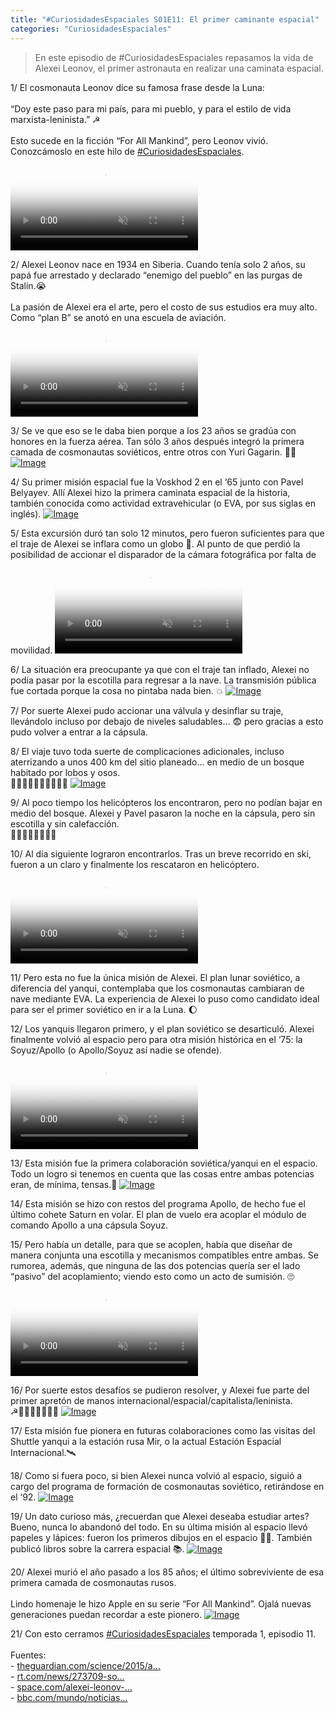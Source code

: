 ```yaml
---
title: "#CuriosidadesEspaciales S01E11: El primer caminante espacial"
categories: "CuriosidadesEspaciales"
---
```

> En este episodio de #CuriosidadesEspaciales repasamos la vida de Alexei Leonov, el primer astronauta en realizar una caminata espacial.

<div class="card-tweets" dir="auto">
    <p><span class="nop nop-start">1/ </span> El cosmonauta Leonov dice su famosa frase desde la Luna: <br />
<br />
“Doy este paso para mi país, para mi pueblo, y para el estilo de vida marxista-leninista.” ☭<br />
<br />
Esto sucede en la ficción “For All Mankind”, pero Leonov vivió. <br />
Conozcámoslo en este hilo de <a class="entity-hashtag" href="/hashtag/CuriosidadesEspaciales">#CuriosidadesEspaciales</a>. <span class="entity-video-gif"><video autoplay muted loop controls poster="https://pbs.twimg.com/tweet_video_thumb/Eg7-_1gXkAAso0O.jpg"><source src="https://video.twimg.com/tweet_video/Eg7-_1gXkAAso0O.mp4" type="video/mp4"><img alt="Video Poster" src="https://pbs.twimg.com/tweet_video_thumb/Eg7-_1gXkAAso0O.jpg"></video></span></p>
    <p><span class="nop nop-start">2/ </span> Alexei Leonov nace en 1934 en Siberia. Cuando tenía solo 2 años, su papá fue arrestado y declarado “enemigo del pueblo” en las purgas de Stalin.😭 <br />
<br />
La pasión de Alexei era el arte, pero el costo de sus estudios era muy alto. Como “plan B” se anotó en una escuela de aviación. <span class="entity-video-gif"><video autoplay muted loop controls poster="https://pbs.twimg.com/tweet_video_thumb/Eg8Dc7XXsAELYzl.jpg"><source src="https://video.twimg.com/tweet_video/Eg8Dc7XXsAELYzl.mp4" type="video/mp4"><img alt="People Who Are Amazing At A..." src="https://pbs.twimg.com/tweet_video_thumb/Eg8Dc7XXsAELYzl.jpg"></video></span></p>
    <p><span class="nop nop-start">3/ </span> Se ve que eso se le daba bien porque a los 23 años se gradúa con honores en la fuerza aérea. Tan sólo 3 años después integró la primera camada de cosmonautas soviéticos, entre otros con Yuri Gagarin. 👨‍🚀 <span class="entity-image"><a href="https://pbs.twimg.com/media/Eg8CT2dWAAEODpD.jpg" target="_blank"><img alt="Image" src="https://pbs.twimg.com/media/Eg8CT2dWAAEODpD.jpg" data-src="https://pbs.twimg.com/media/Eg8CT2dWAAEODpD.jpg"></a></span></p>
    <p><span class="nop nop-start">4/ </span> Su primer misión espacial fue la Voskhod 2 en el ‘65 junto con Pavel Belyayev. Allí Alexei hizo la primera caminata espacial de la historia, también conocida como actividad extravehicular (o EVA, por sus siglas en inglés). <span class="entity-image"><a href="https://pbs.twimg.com/media/Eg8CWElXgAIitT8.png" target="_blank"><img alt="Image" src="https://pbs.twimg.com/media/Eg8CWElXgAIitT8.png" data-src="https://pbs.twimg.com/media/Eg8CWElXgAIitT8.png"></a></span></p>
    <p><span class="nop nop-start">5/ </span> Esta excursión duró tan solo 12 minutos, pero fueron suficientes para que el traje de Alexei se inflara como un globo 🎈. Al punto de que perdió la posibilidad de accionar el disparador de la cámara fotográfica por falta de movilidad. <span class="entity-video-gif"><video autoplay muted loop controls poster="https://pbs.twimg.com/tweet_video_thumb/Eg8CZyPXsAEIWHA.jpg"><source src="https://video.twimg.com/tweet_video/Eg8CZyPXsAEIWHA.mp4" type="video/mp4"><img alt="Video Poster" src="https://pbs.twimg.com/tweet_video_thumb/Eg8CZyPXsAEIWHA.jpg"></video></span></p>
    <p><span class="nop nop-start">6/ </span> La situación era preocupante ya que con el traje tan inflado, Alexei no podía pasar por la escotilla para regresar a la nave. La transmisión pública fue cortada porque la cosa no pintaba nada bien. 💥 <span class="entity-image"><a href="https://pbs.twimg.com/media/Eg8CcoxX0AAP30H.png" target="_blank"><img alt="Image" src="https://pbs.twimg.com/media/Eg8CcoxX0AAP30H.png" data-src="https://pbs.twimg.com/media/Eg8CcoxX0AAP30H.png"></a></span></p>
    <p><span class="nop nop-start">7/ </span> Por suerte Alexei pudo accionar una válvula y desinflar su traje, llevándolo incluso por debajo de niveles saludables… 😨  pero gracias a esto pudo volver a entrar a la cápsula.</p>
    <p><span class="nop nop-start">8/ </span> El viaje tuvo toda suerte de complicaciones adicionales, incluso aterrizando a unos 400 km del sitio planeado… en medio de un bosque habitado por lobos y osos. <br />
🐻🌲🌲👨‍🚀👨‍🚀🌲🌲🐺 <span class="entity-image"><a href="https://pbs.twimg.com/media/Eg8Cg6sWsAIiG08.png" target="_blank"><img alt="Image" src="https://pbs.twimg.com/media/Eg8Cg6sWsAIiG08.png" data-src="https://pbs.twimg.com/media/Eg8Cg6sWsAIiG08.png"></a></span></p>
    <p><span class="nop nop-start">9/ </span> Al poco tiempo los helicópteros los encontraron, pero no podían bajar en medio del bosque. Alexei y Pavel pasaron la noche en la cápsula, pero sin escotilla y sin calefacción.<br />
🐻🌲🌲🥶🥶🌲🌲🐺</p>
    <p><span class="nop nop-start">10/ </span> Al día siguiente lograron encontrarlos. Tras un breve recorrido en ski, fueron a un claro y finalmente los rescataron en helicóptero. <span class="entity-video-gif"><video autoplay muted loop controls poster="https://pbs.twimg.com/tweet_video_thumb/Eg8DeZ5X0Ac_Khq.jpg"><source src="https://video.twimg.com/tweet_video/Eg8DeZ5X0Ac_Khq.mp4" type="video/mp4"><img alt="Simpsons Ski GIF" src="https://pbs.twimg.com/tweet_video_thumb/Eg8DeZ5X0Ac_Khq.jpg"></video></span></p>
    <p><span class="nop nop-start">11/ </span> Pero esta no fue la única misión de Alexei. El plan lunar soviético, a diferencia del yanqui, contemplaba que los cosmonautas cambiaran de nave mediante EVA. La experiencia de Alexei lo puso como candidato ideal para ser el primer soviético en ir a la Luna. 🌔</p>
    <p><span class="nop nop-start">12/ </span> Los yanquis llegaron primero, y el plan soviético se desarticuló. Alexei finalmente volvió al espacio pero para otra misión histórica en el ‘75: la Soyuz/Apollo (o Apollo/Soyuz así nadie se ofende). <span class="entity-video-gif"><video autoplay muted loop controls poster="https://pbs.twimg.com/tweet_video_thumb/Eg8CvGaXkAAScCz.jpg"><source src="https://video.twimg.com/tweet_video/Eg8CvGaXkAAScCz.mp4" type="video/mp4"><img alt="Video Poster" src="https://pbs.twimg.com/tweet_video_thumb/Eg8CvGaXkAAScCz.jpg"></video></span></p>
    <p><span class="nop nop-start">13/ </span> Esta misión fue la primera colaboración soviética/yanqui en el espacio. Todo un logro si tenemos en cuenta que las cosas entre ambas potencias eran, de mínima, tensas.😬 <span class="entity-image"><a href="https://pbs.twimg.com/media/Eg8CxUiXsAMcOdH.png" target="_blank"><img alt="Image" src="https://pbs.twimg.com/media/Eg8CxUiXsAMcOdH.png" data-src="https://pbs.twimg.com/media/Eg8CxUiXsAMcOdH.png"></a></span></p>
    <p><span class="nop nop-start">14/ </span> Esta misión se hizo con restos del programa Apollo, de hecho fue el último cohete Saturn en volar. El plan de vuelo era acoplar el módulo de comando Apollo a una cápsula Soyuz.</p>
    <p><span class="nop nop-start">15/ </span> Pero había un detalle, para que se acoplen, había que diseñar de manera conjunta una escotilla y mecanismos compatibles entre ambas. Se rumorea, además, que ninguna de las dos potencias quería ser el lado “pasivo” del acoplamiento; viendo esto como un acto de sumisión. 🙄 <span class="entity-video-gif"><video autoplay muted loop controls poster="https://pbs.twimg.com/tweet_video_thumb/Eg8DfcfXgAAMJrn.jpg"><source src="https://video.twimg.com/tweet_video/Eg8DfcfXgAAMJrn.mp4" type="video/mp4"><img alt="Blank Stare Really GIF" src="https://pbs.twimg.com/tweet_video_thumb/Eg8DfcfXgAAMJrn.jpg"></video></span></p>
    <p><span class="nop nop-start">16/ </span> Por suerte estos desafíos se pudieron resolver, y Alexei fue parte del primer apretón de manos internacional/espacial/capitalista/leninista.<br />
☭👨‍🚀🤝👨‍🚀🇺🇸 <span class="entity-image"><a href="https://pbs.twimg.com/media/Eg8C_C7XcAIcL6I.jpg" target="_blank"><img alt="Image" src="https://pbs.twimg.com/media/Eg8C_C7XcAIcL6I.jpg" data-src="https://pbs.twimg.com/media/Eg8C_C7XcAIcL6I.jpg"></a></span></p>
    <p><span class="nop nop-start">17/ </span> Esta misión fue pionera en futuras colaboraciones como las visitas del Shuttle yanqui a la estación rusa Mir, o la actual Estación Espacial Internacional.🛰</p>
    <p><span class="nop nop-start">18/ </span> Como si fuera poco, si bien Alexei nunca volvió al espacio, siguió a cargo del programa de formación de cosmonautas soviético, retirándose en el ‘92. <span class="entity-image"><a href="https://pbs.twimg.com/media/Eg8DDJuXcAMfkHJ.png" target="_blank"><img alt="Image" src="https://pbs.twimg.com/media/Eg8DDJuXcAMfkHJ.png" data-src="https://pbs.twimg.com/media/Eg8DDJuXcAMfkHJ.png"></a></span></p>
    <p><span class="nop nop-start">19/ </span> Un dato curioso más, ¿recuerdan que Alexei deseaba estudiar artes? Bueno, nunca lo abandonó del todo. En su última misión al espacio llevó papeles y lápices: fueron los primeros dibujos en el espacio 👨‍🎨. También publicó libros sobre la carrera espacial 📚. <span class="entity-image"><a href="https://pbs.twimg.com/media/Eg8DGjnXYAAUx9V.jpg" target="_blank"><img alt="Image" src="https://pbs.twimg.com/media/Eg8DGjnXYAAUx9V.jpg" data-src="https://pbs.twimg.com/media/Eg8DGjnXYAAUx9V.jpg"></a></span></p>
    <p><span class="nop nop-start">20/ </span> Alexei murió el año pasado a los 85 años; el último sobreviviente de esa primera camada de cosmonautas rusos. <br />
<br />
Lindo homenaje le hizo Apple en su serie “For All Mankind”. Ojalá nuevas generaciones puedan recordar a este pionero. <span class="entity-image"><a href="https://pbs.twimg.com/media/Eg8DJYQWoAYPPU9.jpg" target="_blank"><img alt="Image" src="https://pbs.twimg.com/media/Eg8DJYQWoAYPPU9.jpg" data-src="https://pbs.twimg.com/media/Eg8DJYQWoAYPPU9.jpg"></a></span></p>
    <p><span class="nop nop-start">21/ </span> Con esto cerramos <a class="entity-hashtag" href="/hashtag/CuriosidadesEspaciales">#CuriosidadesEspaciales</a> temporada 1, episodio 11. <br />
<br />
Fuentes:<br />
- <a class="entity-url" data-preview="true" href="https://www.theguardian.com/science/2015/aug/31/first-picture-space-cosmonauts-science-museum-alexei-leonov">theguardian.com/science/2015/a…</a><br />
- <a class="entity-url" data-preview="true" href="https://www.rt.com/news/273709-soyuz-apollo-project-40-years">rt.com/news/273709-so…</a><br />
- <a class="entity-url" data-preview="true" href="https://www.space.com/alexei-leonov-bio.html">space.com/alexei-leonov-…</a> <br />
- <a class="entity-url" data-preview="true" href="https://www.bbc.com/mundo/noticias/2014/10/141013_espacio_mision_rusa_leonov_lp">bbc.com/mundo/noticias…</a></p>
</div>

